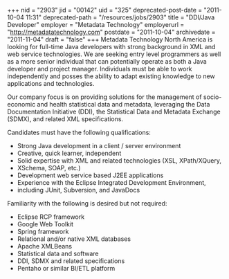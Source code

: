+++
nid = "2903"
jid = "00142"
uid = "325"
deprecated-post-date = "2011-10-04 11:31"
deprecated-path = "/resources/jobs/2903"
title = "DDI/Java Developer"
employer = "Metadata Technology"
employerurl = "http://metadatatechnology.com"
postdate = "2011-10-04"
archivedate = "2011-11-04"
draft = "false"
+++
Metadata Technology North America is looking for full-time Java
developers with strong background in XML and web service technologies.
We are seeking entry level programmers as well as a more senior
individual that can potentially operate as both a Java developer and
project manager. Individuals must be able to work independently and
posses the ability to adapt existing knowledge to new applications and
technologies.

Our company focus is on providing solutions for the management of
socio-economic and health statistical data and metadata, leveraging the
Data Documentation Initiative (DDI), the Statistical Data and Metadata
Exchange (SDMX), and related XML specifications.
  
Candidates must have the following qualifications:

-   Strong Java development in a client / server environment
-   Creative, quick learner, independent
-   Solid expertise with XML and related technologies (XSL,
    XPath/XQuery,
-   XSchema, SOAP, etc.)
-   Development web service based J2EE applications
-   Experience with the Eclipse Integrated Development Environment,
-   including JUnit, Subversion, and JavaDocs


Familiarity with the following is desired but not required:

-   Eclipse RCP framework
-   Google Web Toolkit
-   Spring framework
-   Relational and/or native XML databases
-   Apache XMLBeans
-   Statistical data and software
-   DDI, SDMX and related specifications
-   Pentaho or similar BI/ETL platform
